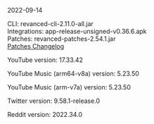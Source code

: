 2022-09-14
  
CLI: revanced-cli-2.11.0-all.jar  
Integrations: app-release-unsigned-v0.36.6.apk  
Patches: revanced-patches-2.54.1.jar  
[Patches Changelog](https://github.com/revanced/revanced-patches/releases/tag/v2.54.1)  

YouTube version: 17.33.42  

YouTube Music (arm64-v8a) version: 5.23.50  

YouTube Music (arm-v7a) version: 5.23.50  

Twitter version: 9.58.1-release.0  

Reddit version: 2022.34.0  
